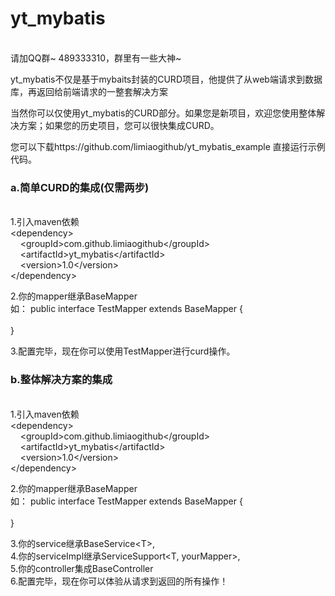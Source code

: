 # yt_mybatis

</br>
请加QQ群~ 489333310，群里有一些大神~</h3>
</br>

yt_mybatis不仅是基于mybaits封装的CURD项目，他提供了从web端请求到数据库，再返回给前端请求的一整套解决方案</br>

当然你可以仅使用yt_mybatis的CURD部分。如果您是新项目，欢迎您使用整体解决方案；如果您的历史项目，您可以很快集成CURD。</br>

您可以下载https://github.com/limiaogithub/yt_mybatis_example 直接运行示例代码。</br>

<h3>a.简单CURD的集成(仅需两步)</h3></br>
1.引入maven依赖</br>
&lt;dependency&gt;</br>
&nbsp;&nbsp;&nbsp;&nbsp;&lt;groupId&gt;com.github.limiaogithub&lt;/groupId&gt;</br>
&nbsp;&nbsp;&nbsp;&nbsp;&lt;artifactId&gt;yt_mybatis&lt;/artifactId&gt;</br>
&nbsp;&nbsp;&nbsp;&nbsp;&lt;version&gt;1.0&lt;/version&gt;</br>
&lt;/dependency&gt;</br>

2.你的mapper继承BaseMapper<T></br>
如：
public interface TestMapper extends BaseMapper<MemberT> {</br>
</br>
}</br>

3.配置完毕，现在你可以使用TestMapper进行curd操作。</br>

</hr>
<h3>b.整体解决方案的集成</h3></br>
1.引入maven依赖</br>
&lt;dependency&gt;</br>
&nbsp;&nbsp;&nbsp;&nbsp;&lt;groupId&gt;com.github.limiaogithub&lt;/groupId&gt;</br>
&nbsp;&nbsp;&nbsp;&nbsp;&lt;artifactId&gt;yt_mybatis&lt;/artifactId&gt;</br>
&nbsp;&nbsp;&nbsp;&nbsp;&lt;version&gt;1.0&lt;/version&gt;</br>
&lt;/dependency&gt;</br>

2.你的mapper继承BaseMapper<T></br>
如：
public interface TestMapper extends BaseMapper<MemberT> {</br>
</br>
}</br>

3.你的service继承BaseService&lt;T&gt;,</br>
4.你的serviceImpl继承ServiceSupport&lt;T, yourMapper&gt;,</br>
5.你的controller集成BaseController</br>
6.配置完毕，现在你可以体验从请求到返回的所有操作！</br>





